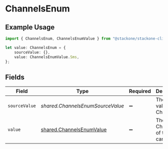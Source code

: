 # ChannelsEnum

## Example Usage

```typescript
import { ChannelsEnum, ChannelsEnumValue } from "@stackone/stackone-client-ts/sdk/models/shared";

let value: ChannelsEnum = {
    sourceValue: {},
    value: ChannelsEnumValue.Sms,
};
```

## Fields

| Field                                                                       | Type                                                                        | Required                                                                    | Description                                                                 | Example                                                                     |
| --------------------------------------------------------------------------- | --------------------------------------------------------------------------- | --------------------------------------------------------------------------- | --------------------------------------------------------------------------- | --------------------------------------------------------------------------- |
| `sourceValue`                                                               | *shared.ChannelsEnumSourceValue*                                            | :heavy_minus_sign:                                                          | The source value of the Channels.                                           | SMS                                                                         |
| `value`                                                                     | [shared.ChannelsEnumValue](../../../sdk/models/shared/channelsenumvalue.md) | :heavy_minus_sign:                                                          | The Channels of the campaign.                                               | sms                                                                         |